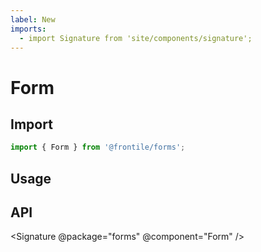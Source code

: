 ```yaml
---
label: New
imports:
  - import Signature from 'site/components/signature';
---
```

# Form


## Import 

```js
import { Form } from '@frontile/forms';
```

## Usage

## API

<Signature @package="forms" @component="Form" />
